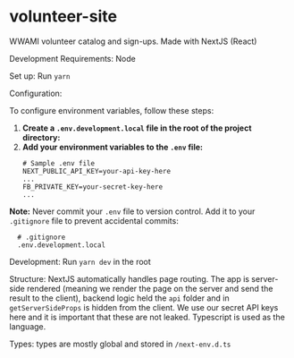 # volunteer-site

WWAMI volunteer catalog and sign-ups. Made with NextJS (React)

Development Requirements: Node

Set up: Run `yarn`

Configuration:

To configure environment variables, follow these steps:

1. **Create a `.env.development.local` file in the root of the project directory:**
2. **Add your environment variables to the `.env` file:**
    ```plaintext
    # Sample .env file
    NEXT_PUBLIC_API_KEY=your-api-key-here
    ...
    FB_PRIVATE_KEY=your-secret-key-here
    ...
    ```
**Note:** Never commit your `.env` file to version control. Add it to your `.gitignore` file to prevent accidental commits:

  ```plaintext
    # .gitignore
    .env.development.local
  ```

Development: Run `yarn dev` in the root

Structure: NextJS automatically handles page routing. The app is server-side
rendered (meaning we render the page on the server and send the result to the
client), backend logic held the `api` folder and in `getServerSideProps` is
hidden from the client. We use our secret API keys here and it is important that
these are not leaked. Typescript is used as the language.

Types: types are mostly global and stored in `/next-env.d.ts`
